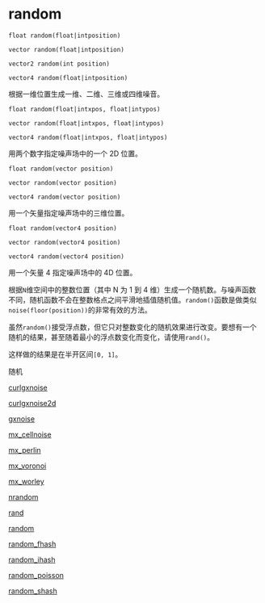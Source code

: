 # random

`float random(float|intposition)`

`vector random(float|intposition)`

`vector2 random(int position)`

`vector4 random(float|intposition)`

根据一维位置生成一维、二维、三维或四维噪音。

`float random(float|intxpos, float|intypos)`

`vector random(float|intxpos, float|intypos)`

`vector4 random(float|intxpos, float|intypos)`

用两个数字指定噪声场中的一个 2D 位置。

`float random(vector position)`

`vector random(vector position)`

`vector4 random(vector position)`

用一个矢量指定噪声场中的三维位置。

`float random(vector4 position)`

`vector random(vector4 position)`

`vector4 random(vector4 position)`

用一个矢量 4 指定噪声场中的 4D 位置。

根据`N`维空间中的整数位置（其中 N 为 1 到 4 维）生成一个随机数。与噪声函数不同，随机函数不会在整数格点之间平滑地插值随机值。`random()`函数是做类似`noise(floor(position))`的非常有效的方法。

虽然`random()`接受浮点数，但它只对整数变化的随机效果进行改变。要想有一个随机的结果，甚至随着最小的浮点数变化而变化，请使用`rand()`。

这样做的结果是在半开区间`[0, 1]`。

随机

[curlgxnoise](curlgxnoise.html)

[curlgxnoise2d](curlgxnoise2d.html)

[gxnoise](gxnoise.html)

[mx_cellnoise](mx_cellnoise.html)

[mx_perlin](mx_perlin.html)

[mx_voronoi](mx_voronoi.html)

[mx_worley](mx_worley.html)

[nrandom](nrandom.html)

[rand](rand.html)

[random](random.html)

[random_fhash](random_fhash.html)

[random_ihash](random_ihash.html)

[random_poisson](random_poisson.html)

[random_shash](random_shash.html)
